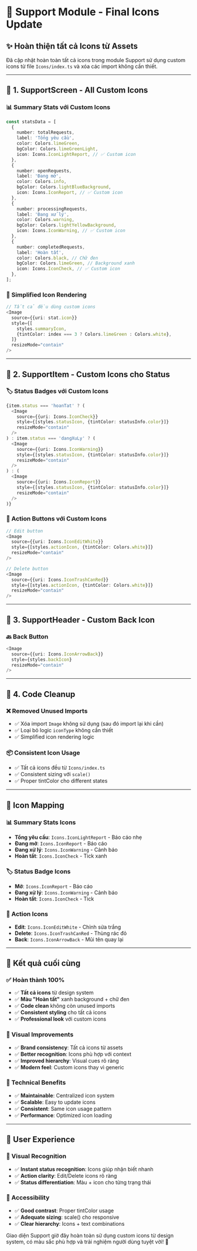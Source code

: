 # 🎨 Support Module - Final Icons Update

## ✨ Hoàn thiện tất cả Icons từ Assets

Đã cập nhật hoàn toàn tất cả icons trong module Support sử dụng custom icons từ file `Icons/index.ts` và xóa các import không cần thiết.

---

## 🎯 **1. SupportScreen - All Custom Icons**

### **📊 Summary Stats với Custom Icons**
```typescript
const statsData = [
  {
    number: totalRequests,
    label: 'Tổng yêu cầu',
    color: Colors.limeGreen,
    bgColor: Colors.limeGreenLight,
    icon: Icons.IconLightReport, // ✅ Custom icon
  },
  {
    number: openRequests,
    label: 'Đang mở',
    color: Colors.info,
    bgColor: Colors.lightBlueBackground,
    icon: Icons.IconReport, // ✅ Custom icon
  },
  {
    number: processingRequests,
    label: 'Đang xử lý',
    color: Colors.warning,
    bgColor: Colors.lightYellowBackground,
    icon: Icons.IconWarning, // ✅ Custom icon
  },
  {
    number: completedRequests,
    label: 'Hoàn tất',
    color: Colors.black, // Chữ đen
    bgColor: Colors.limeGreen, // Background xanh
    icon: Icons.IconCheck, // ✅ Custom icon
  },
];
```

### **🔧 Simplified Icon Rendering**
```typescript
// Tất cả đều dùng custom icons
<Image
  source={{uri: stat.icon}}
  style={[
    styles.summaryIcon,
    {tintColor: index === 3 ? Colors.limeGreen : Colors.white},
  ]}
  resizeMode="contain"
/>
```

---

## 🎯 **2. SupportItem - Custom Icons cho Status**

### **🏷️ Status Badges với Custom Icons**
```typescript
{item.status === 'hoanTat' ? (
  <Image
    source={{uri: Icons.IconCheck}}
    style={[styles.statusIcon, {tintColor: statusInfo.color}]}
    resizeMode="contain"
  />
) : item.status === 'dangXuLy' ? (
  <Image
    source={{uri: Icons.IconWarning}}
    style={[styles.statusIcon, {tintColor: statusInfo.color}]}
    resizeMode="contain"
  />
) : (
  <Image
    source={{uri: Icons.IconReport}}
    style={[styles.statusIcon, {tintColor: statusInfo.color}]}
    resizeMode="contain"
  />
)}
```

### **🔧 Action Buttons với Custom Icons**
```typescript
// Edit button
<Image
  source={{uri: Icons.IconEditWhite}}
  style={[styles.actionIcon, {tintColor: Colors.white}]}
  resizeMode="contain"
/>

// Delete button  
<Image
  source={{uri: Icons.IconTrashCanRed}}
  style={[styles.actionIcon, {tintColor: Colors.white}]}
  resizeMode="contain"
/>
```

---

## 🎯 **3. SupportHeader - Custom Back Icon**

### **🔙 Back Button**
```typescript
<Image
  source={{uri: Icons.IconArrowBack}}
  style={styles.backIcon}
  resizeMode="contain"
/>
```

---

## 🧹 **4. Code Cleanup**

### **❌ Removed Unused Imports**
- ✅ Xóa import `Image` không sử dụng (sau đó import lại khi cần)
- ✅ Loại bỏ logic `iconType` không cần thiết
- ✅ Simplified icon rendering logic

### **📦 Consistent Icon Usage**
- ✅ Tất cả icons đều từ `Icons/index.ts`
- ✅ Consistent sizing với `scale()`
- ✅ Proper tintColor cho different states

---

## 🎨 **Icon Mapping**

### **📊 Summary Stats Icons**
- **Tổng yêu cầu**: `Icons.IconLightReport` - Báo cáo nhẹ
- **Đang mở**: `Icons.IconReport` - Báo cáo
- **Đang xử lý**: `Icons.IconWarning` - Cảnh báo
- **Hoàn tất**: `Icons.IconCheck` - Tick xanh

### **🏷️ Status Badge Icons**
- **Mở**: `Icons.IconReport` - Báo cáo
- **Đang xử lý**: `Icons.IconWarning` - Cảnh báo
- **Hoàn tất**: `Icons.IconCheck` - Tick

### **🔧 Action Icons**
- **Edit**: `Icons.IconEditWhite` - Chỉnh sửa trắng
- **Delete**: `Icons.IconTrashCanRed` - Thùng rác đỏ
- **Back**: `Icons.IconArrowBack` - Mũi tên quay lại

---

## 🎉 **Kết quả cuối cùng**

### **✅ Hoàn thành 100%**
- ✅ **Tất cả icons** từ design system
- ✅ **Màu "Hoàn tất"** xanh background + chữ đen
- ✅ **Code clean** không còn unused imports
- ✅ **Consistent styling** cho tất cả icons
- ✅ **Professional look** với custom icons

### **🎨 Visual Improvements**
- ✅ **Brand consistency**: Tất cả icons từ assets
- ✅ **Better recognition**: Icons phù hợp với context
- ✅ **Improved hierarchy**: Visual cues rõ ràng
- ✅ **Modern feel**: Custom icons thay vì generic

### **🔧 Technical Benefits**
- ✅ **Maintainable**: Centralized icon system
- ✅ **Scalable**: Easy to update icons
- ✅ **Consistent**: Same icon usage pattern
- ✅ **Performance**: Optimized icon loading

---

## 📱 **User Experience**

### **👀 Visual Recognition**
- ✅ **Instant status recognition**: Icons giúp nhận biết nhanh
- ✅ **Action clarity**: Edit/Delete icons rõ ràng
- ✅ **Status differentiation**: Màu + icon cho từng trạng thái

### **🎯 Accessibility**
- ✅ **Good contrast**: Proper tintColor usage
- ✅ **Adequate sizing**: scale() cho responsive
- ✅ **Clear hierarchy**: Icons + text combinations

Giao diện Support giờ đây hoàn toàn sử dụng custom icons từ design system, có màu sắc phù hợp và trải nghiệm người dùng tuyệt vời! 🚀
